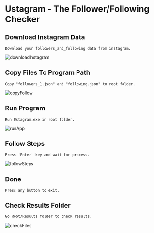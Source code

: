 
# **Ustagram - The Follower/Following Checker**

## **Download Instagram Data**

```
Download your followers_and_following data from instagram.
```
![downloadInstagram](https://github.com/unseensenpai/Unstagram/assets/39537512/db90f745-4e6a-42af-a86d-e70f0a68f5e8)

## **Copy Files To Program Path**

```
Copy "followers_1.json" and "following.json" to root folder.
```
![copyFollow](https://github.com/unseensenpai/Unstagram/assets/39537512/da25067b-00ef-4972-909d-4d767eacd940)


## **Run Program**

```
Run Ustagram.exe in root folder.
```
![runApp](https://github.com/unseensenpai/Unstagram/assets/39537512/4da3921d-2c8e-444c-abbd-93ecb3b9c6dc)

## **Follow Steps**
```
Press 'Enter' key and wait for process.
```
![followSteps](https://github.com/unseensenpai/Unstagram/assets/39537512/a3236f33-a318-46a1-8545-b0bfedc368ce)

## **Done**

```
Press any button to exit.
```

## **Check Results Folder**
```
Go Root/Results folder to check results.
```
![checkFiles](https://github.com/unseensenpai/Unstagram/assets/39537512/7ff7813c-e6d0-4369-863e-3b364019193f)

